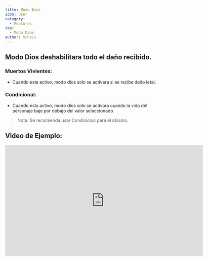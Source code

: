 ```yaml
---
title: Modo Dios
icon: user
category:
  - Features
tag:
  - Modo Dios
author: Schvis
---
```


## Modo Dios deshabilitara todo el daño recibido.
### Muertos Vivientes:
- Cuando esta activo, modo dios solo se activara si se recibe daño letal.
### Condicional:
- Cuando esta activo, modo dios solo se activara cuando la vida del personaje baje por debajo del valor seleccionado.
> Nota: Se recomienda usar Condicional para el abismo.

## Video de Ejemplo:

<iframe width="640" height="360" src="https://www.youtube.com/embed/42utUUYNHRE?list=PL5eI1Tb64p56g27qfYk7VuFTz4FK6YrKa" title="Korepi - God Mode" frameborder="0" allow="accelerometer; autoplay; clipboard-write; encrypted-media; gyroscope; picture-in-picture; web-share" allowfullscreen></iframe>